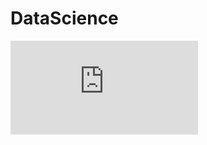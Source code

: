 # DataScience

![alt text](https://github.com/pavlyk/DataScience/blob/master/imgs/MIPT_C1.pdf?raw=true)
